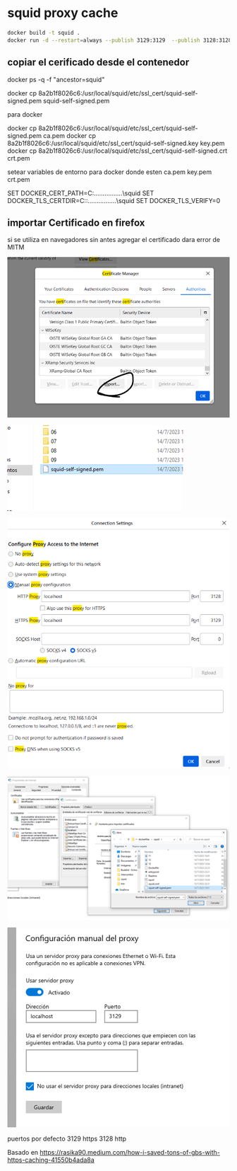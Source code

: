 # squid proxy cache

``` bash
docker build -t squid .
docker run -d --restart=always --publish 3129:3129  --publish 3128:3128  --volume $(pwd)/squid/cache:/var/spool/squid   squid
```

## copiar el cerificado desde el contenedor

docker ps -q -f "ancestor=squid"


docker cp 8a2b1f8026c6:/usr/local/squid/etc/ssl_cert/squid-self-signed.pem squid-self-signed.pem

para docker

docker cp 8a2b1f8026c6:/usr/local/squid/etc/ssl_cert/squid-self-signed.pem ca.pem
docker cp 8a2b1f8026c6:/usr/local/squid/etc/ssl_cert/squid-self-signed.key key.pem
docker cp 8a2b1f8026c6:/usr/local/squid/etc/ssl_cert/squid-self-signed.crt crt.pem

setear variables de entorno para docker donde esten ca.pem key.pem crt.pem

SET DOCKER_CERT_PATH=C:\................\squid
SET DOCKER_TLS_CERTDIR=C::\................\squid
SET DOCKER_TLS_VERIFY=0




## importar Certificado en firefox
si se utiliza en navegadores sin antes agregar el certificado dara error de MITM


![agregar certificado](./11.png)



![agregar certificado](./12.png)



![seleccionar proxy](./13.png)


![seleccionar proxy](./14.png)


![seleccionar proxy](./15.png)



puertos por defecto
3129 https
3128 http

Basado en
https://rasika90.medium.com/how-i-saved-tons-of-gbs-with-https-caching-41550b4ada8a



